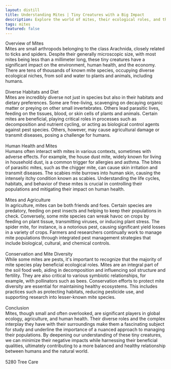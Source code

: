 ```yaml
---
layout: distill
title: Understanding Mites | Tiny Creatures with a Big Impact
description: Explore the world of mites, their ecological roles, and the surprising effects these minuscule beings have on our planet.
tags: mites
featured: false
---
```


Overview of Mites<br />Mites are small arthropods belonging to the class Arachnida, closely related to ticks and spiders. Despite their generally microscopic size, with most mites being less than a millimeter long, these tiny creatures have a significant impact on the environment, human health, and the economy. There are tens of thousands of known mite species, occupying diverse ecological niches, from soil and water to plants and animals, including humans.<br /><br />Diverse Habitats and Diet<br />Mites are incredibly diverse not just in species but also in their habitats and dietary preferences. Some are free-living, scavenging on decaying organic matter or preying on other small invertebrates. Others lead parasitic lives, feeding on the tissues, blood, or skin cells of plants and animals. Certain mites are beneficial, playing critical roles in processes such as decomposition and nutrient cycling, or acting as biological control agents against pest species. Others, however, may cause agricultural damage or transmit diseases, posing a challenge for humans.<br /><br />Human Health and Mites<br />Humans often interact with mites in various contexts, sometimes with adverse effects. For example, the house dust mite, widely known for living in household dust, is a common trigger for allergies and asthma. The bites of parasitic mites, such as the chigger mite, can cause skin irritation and transmit diseases. The scabies mite burrows into human skin, causing the intensely itchy condition known as scabies. Understanding the life cycles, habitats, and behavior of these mites is crucial in controlling their populations and mitigating their impact on human health.<br /><br />Mites and Agriculture<br />In agriculture, mites can be both friends and foes. Certain species are predatory, feeding on pest insects and helping to keep their populations in check. Conversely, some mite species can wreak havoc on crops by feeding on plant tissue, transmitting viruses, or inducing plant stress. The spider mite, for instance, is a notorious pest, causing significant yield losses in a variety of crops. Farmers and researchers continually work to manage mite populations through integrated pest management strategies that include biological, cultural, and chemical controls.<br /><br />Conservation and Mite Diversity<br />While some mites are pests, it's important to recognize that the majority of mite species play beneficial ecological roles. Mites are an integral part of the soil food web, aiding in decomposition and influencing soil structure and fertility. They are also critical to various symbiotic relationships, for example, with pollinators such as bees. Conservation efforts to protect mite diversity are essential for maintaining healthy ecosystems. This includes practices such as protecting habitats, reducing pesticide use, and supporting research into lesser-known mite species.<br /><br />Conclusion<br />Mites, though small and often overlooked, are significant players in global ecology, agriculture, and human health. Their diverse roles and the complex interplay they have with their surroundings make them a fascinating subject for study and underline the importance of a nuanced approach to managing their populations. By deepening our understanding of these tiny creatures, we can minimize their negative impacts while harnessing their beneficial qualities, ultimately contributing to a more balanced and healthy relationship between humans and the natural world.<br /><br />5280 Tree Care

